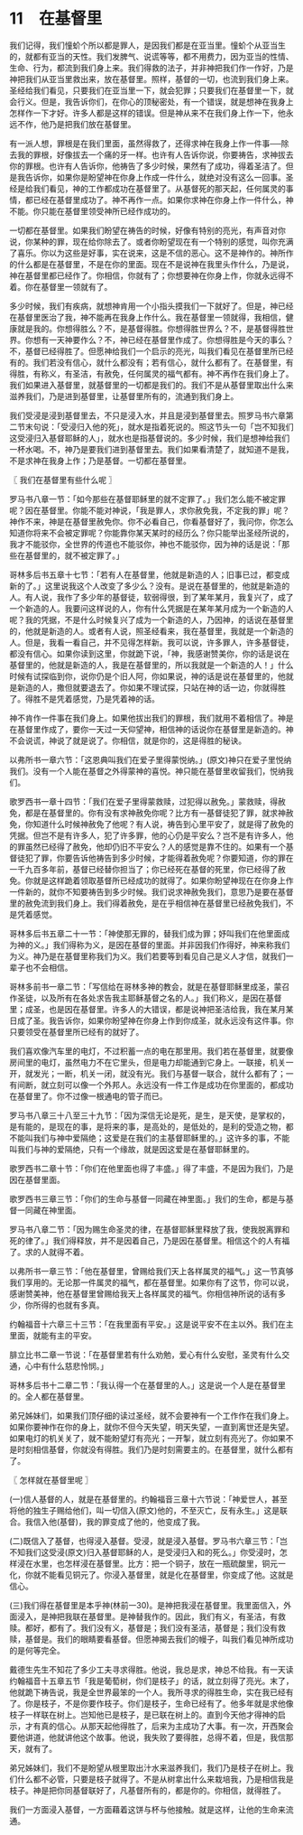 # 11　在基督里


我们记得，我们憧蚧个所以都是罪人，是因我们都是在亚当里。憧蚧个从亚当生的，就都有亚当的天性。我们发脾气、说谎等等，都不用费力，因为亚当的性情、生命、行为，都流到我们身上来。我们得救的法子，并非神把我们作一作好，乃是神把我们从亚当里救出来，放在基督里。照样，基督的一切，也流到我们身上来。圣经给我们看见，只要我们在亚当里一下，就会犯罪；只要我们在基督里一下，就会行义。但是，我告诉你们，在你心的顶秘密处，有一个错误，就是想神在我身上怎样作一下才好。许多人都是这样的错误。但是神从来不在我们身上作一下，他永远不作，他乃是把我们放在基督里。

有一派人想，罪根是在我们里面，虽然得救了，还得求神在我身上作一件事──除去我的罪根，好像拔去一个痛的牙一样。也许有人告诉你说，你要祷告，求神拔去你的罪根。也许有人告诉你，他祷告了多少时候，果然有了成功，得着圣洁了。但是我告诉你，如果你是盼望神在你身上作成一件什么，就绝对没有这么一回事。圣经是给我们看见，神的工作都成功在基督里了。从基督死的那天起，任何属灵的事情，都已经在基督里成功了。神不再作一点。如果你求神在你身上作一件什么，神不能。你只能在基督里领受神所已经作成功的。

一切都在基督里。如果我们盼望在祷告的时候，好像有特别的亮光，有声音对你说，你某种的罪，现在给你除去了。或者你盼望现在有一个特别的感觉，叫你充满了喜乐。你以为这些是好事，实在说来，这是不信的恶心。这不是神作的。神所作的什么都是在基督里，不是在你的里面。现在不是说神在我里头作什么，乃是说，神在基督里都已经作了。你相信，你就有了；你想要神在你身上作，你就永远得不着。你在基督里一领就有了。

多少时候，我们有疾病，就想神肯用一个小指头摸我们一下就好了。但是，神已经在基督里医治了我，神不能再在我身上作什么。我在基督里一领就得，我相信，健康就是我的。你想得胜么？不，是基督得胜。你想得胜世界么？不，是基督得胜世界。你想有一天神要作么？不，神已经在基督里作成了。你想得胜是今天的事么？不，基督已经得胜了。但愿神给我们一个启示的亮光，叫我们看见在基督里所已经有的。我们若没有信心，就什么都没有；若有信心，就什么都有了。在基督里，有得胜，有称义，有圣洁，有赦免，任何属灵的福气都有。神不再作在我们身上了。我们如果进入基督里，就基督里的一切都是我们的。我们不是从基督里取出什么来滋养我们，乃是进到基督里，让基督里所有的，流通到我们身上。

我们受浸是浸到基督里去，不只是浸入水，并且是浸到基督里去。照罗马书六章第二节末句说：「受浸归入他的死」，就水是指着死说的。照这节头一句「岂不知我们这受浸归入基督耶稣的人」，就水也是指基督说的。多少时候，我们是想神给我们一杯水喝。不，神乃是要我们进到基督里去。我们如果看清楚了，就知道不是我，不是求神在我身上作；乃是基督。一切都在基督里。



〖 我们在基督里有些什么呢 〗

罗马书八章一节：「如今那些在基督耶稣里的就不定罪了。」我们怎么能不被定罪呢？因在基督里。你能不能对神说，「我是罪人，求你赦免我，不定我的罪」呢？神作不来，神是在基督里赦免你。你不必看自己，你看基督好了，我问你，你怎么知道你将来不会被定罪呢？你能靠你某天某时的经历么？你只能举出圣经所说的，我才不能驳你，全世界的传道也不能驳你，神也不能驳你，因为神的话是说：「那些在基督里的，就不被定罪了。」

哥林多后书五章十七节：「若有人在基督里，他就是新造的人；旧事已过，都变成新的了。」这里说我这个人改变了多少么？没有。是说在基督里的，他就是新造的人。有人说，我作了多少年的基督徒，软弱得很，到了某年某月，我复兴了，成了一个新造的人。我要问这样说的人，你有什么凭据是在某年某月成为一个新造的人呢？我的凭据，不是什么时候复兴了成为一个新造的人，乃因神，的话说在基督里的，他就是新造的人。或者有人说，照圣经看来，我在基督里，我就是一个新造的人。但是，我看一看自己，并不见得怎样新。我可以说，许多罪人，许多基督徒，都没有信心。如果你读到这里，你就跪下说，「神，我感谢赞美你，你的话是说在基督里的，他就是新造的人，我是在基督里的，所以我就是一个新造的人！」什么时候有试探临到你，说你仍是个旧人阿，你如果说，神的话是说在基督里的，他就是新造的人，撒但就要退去了。你如果不理试探，只站在神的话一边，你就得胜了。得胜不是凭着感觉，乃是凭着神的话。

神不肯作一件事在我们身上。如果他拔出我们的罪根，我们就用不着相信了。神是在基督里作成了，要你一天过一天仰望神，相信神的话说你在基督里是新造的。神不会说谎，神说了就是说了。你相信，就是你的，这是得胜的秘诀。

以弗所书一章六节：「这恩典叫我们在爱子里得蒙悦纳。」(原文)神只在爱子里悦纳我们。没有一个人能在基督之外得蒙神的喜悦。神只能在基督里收留我们，悦纳我们。

歌罗西书一章十四节：「我们在爱子里得蒙救赎，过犯得以赦免。」蒙救赎，得赦免，都是在基督里的。你有没有求神赦免你呢？比方有一基督徒犯了罪，就求神赦免，你知道什么时候神赦免了他呢？有人说，祷告到心里平安了，就是得了赦免的凭据。但岂不是有许多人，犯了许多罪，他的心仍是平安么？岂不是有许多人，他的罪虽然已经得了赦免，他却仍旧不平安么？人的感觉是靠不住的。如果有一个基督徒犯了罪，你要告诉他祷告到多少时候，才能得着赦免呢？你要知道，你的罪在一千九百多年前，基督已经替你担当了；你已经死在基督的死里，你已经得了赦免。你就是这样跪着领取基督所已经成功的就得了。如果你盼望神现在在你身上作一件新的，就你不知要祷告到多少时候。我们说求神赦免我们，意思乃是要在基督里的赦免流到我们身上。我们得着赦免，是在乎相信神在基督里已经赦免我们，不是凭着感觉。

哥林多后书五章二十一节：「神使那无罪的，替我们成为罪；妤叫我们在他里面成为神的义。」我们得称为义，是因在基督的里面。并非因我们作得好，神来称我们为义。神乃是在基督里称我们为义。我们若要等到看见自己是义人才信，就我们一辈子也不会相信。

哥林多前书一章二节：「写信给在哥林多神的教会，就是在基督耶稣里成圣，蒙召作圣徒，以及所有在各处求告我主耶稣基督之名的人。」我们称义，是因在基督里；成圣，也是因在基督里。许多人的大错误，都是说神把圣洁给我，我在某月某日成了圣。我告诉你，如果你盼望神在你身上作到你成圣，就永远没有这件事。你只要领受在基督里所已经有的就好了。

我们喜欢像汽车里的电灯，不过积蓄一点的电在那里用。我们若在基督里，就要像房间里的电灯，虽然电力不在它里头，但是电力却能通到它身上。一联接，机关一开，就发光；一断，机关一闭，就没有光。我们与基督一联合，就什么都有了；一有间断，就立刻可以像一个外邦人。永远没有一件工作是成功在你里面的，都成功在基督里了。你不过像一根通电的管子而已。

罗马书八章三十八至三十九节：「因为深信无论是死，是生，是天使，是掌权的，是有能的，是现在的事，是将来的事，是高处的，是低处的，是利的受造之物，都不能叫我们与神中爱隔绝；这爱是在我们的主基督耶稣里的。」这许多的事，不能叫我们与神的爱隔绝，只有一个缘故，就是因这爱是在基督耶稣里的。

歌罗西书二章十节：「你们在他里面也得了丰盛。」得了丰盛，不是因为我们，乃是因在基督里面。

歌罗西书三章三节：「你们的生命与基督一同藏在神里面。」我们的生命，都是与基督一同藏在神里面。

罗马书八章二节：「因为赐生命圣灵的律，在基督耶稣里释放了我，使我脱离罪和死的律了。」我们得释放，并不是因着自己，乃是因在基督里。相信这个的人有福了。求的人就得不着。

以弗所书一章三节：「他在基督里，曾赐给我们天上各样属灵的福气。」这一节真够我们享用的。无论那一件属灵的福气，都在基督里。如果你有了这节，你可以说，感谢赞美神，他在基督里曾赐给我天上各样属灵的福气。你相信神所说的话有多少，你所得的也就有多真。

约翰福音十六章三十三节：「在我里面有平安。」这是说平安不在主以外。我们在主里面，就能有主的平安。

腓立比书二章一节说：「在基督里若有什么劝勉，爱心有什么安慰，圣灵有什么交通，心中有什么慈悲怜悯。」

哥林多后书十二章二节：「我认得一个在基督里的人。」这是说一个人是在基督里的。全人都在基督里。

弟兄姊妹们，如果我们顶仔细的读过圣经，就不会要神有一个工作作在我们身上。如果你要神作在你的身上，就你不但今天失望，明天失望，一直到离世还是失望。如果电灯的机关关了，就不能盼望灯有亮光；一开掣，就立刻有亮光了。你如果不是时刻相信基督，你就没有得胜。我们乃是时刻需要主的。在基督里，就什么都有了。



〖 怎样就在基督里呢 〗

(一)信人基督的人，就是在基督里的。约翰福音三章十六节说：「神爱世人，甚至将他的独生子赐给他们，叫一切信入(原文)他的，不至灭亡，反有永生。」这是联合。我信入他(基督)，我的罪变成了他的，他变成了我。

(二)既信入了基督，也得浸入基督。受浸，就是浸入基督。罗马书六章三节：「岂不知我们这受浸(原文)归入基督耶稣的人，是受浸归入和的死么。」你受浸时，怎样浸在水里，也怎样浸在基督里。比方：把一个铜子，放在一瓶硫酸里，铜元一化，你就不能看见铜元了。你浸入基督里，就是化在基督里，你变成了他。这就是信心。

(三)我们得在基督里是本乎神(林前一30)。是神把我浸在基督里。我里面信入，外面浸入，是神把我联在基督里。是神替我作的。因此，我们有义，有圣洁，有救赎。都好，都有了。我们没有义，基督是；我们没有圣洁，基督是；我们没有救赎，基督是。我们的眼睛要看基督。但愿神揭去我们的幔子，叫我们看见神所成功的是何等完全。

戴德生先生不知花了多少工夫寻求得胜。他说，我总是求，神总不给我。有一天读约翰福音十五章五节「我是葡萄树，你们是枝子」的话，就立刻得了亮光。末了，他就跪下祷告说，我是全世界最笨的一个人。我所寻求的得胜生命，实在我已经有了。你是枝子，不是你要作枝子。你们是枝子，生命已经有了。他多年就是求他像枝子一样联在树上。岂知他已是枝子，是已联在树上的。直到今天他才得神的启示，才有真的信心。从那天起他得胜了，后来为主成功了大事。有一次，开西聚会要他讲道，他就讲他这个故事。他说，我失败了要得胜，总得不着，但是，我信那天，就有了。

弟兄姊妹们，我们不是盼望从根里取出汁水来滋养我们，我们乃是枝子在树上。我们什么都不必管，只要是枝子就得了。不是从树拿出什么来栽培我，乃是相信我是枝子。神是把你同基督联好了，凡基督所有的，都是你的。你相信，就得胜了。

我们一方面浸入基督，一方面藉着这饼与杯与他接触。就是这样，让他的生命来流通。

